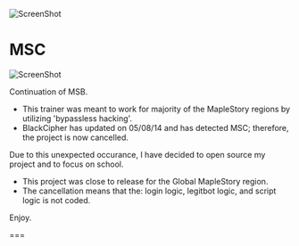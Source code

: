 ![ScreenShot](https://hostr.co/file/JKwUD2wp7YFM/Icon-F.png) 

MSC
===
![ScreenShot](https://hostr.co/file/nZxpEoXBVW10/pic.png)

Continuation of MSB.

- This trainer was meant to work for majority of the MapleStory regions by utilizing 'bypassless hacking'.
- BlackCipher has updated on 05/08/14 and has detected MSC; therefore, the project is now cancelled.

Due to this unexpected occurance, I have decided to open source my project and to focus on school.

- This project was close to release for the Global MapleStory region.
- The cancellation means that the: login logic, legitbot logic, and script logic is not coded.

Enjoy.

===

